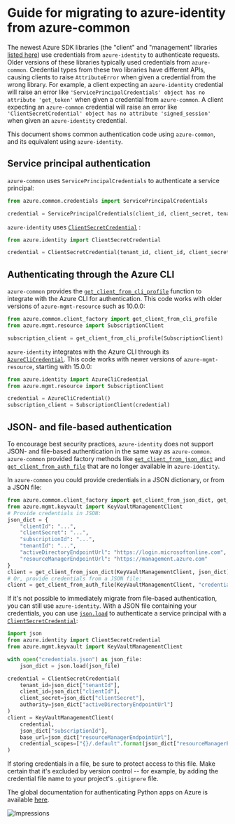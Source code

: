 # Guide for migrating to azure-identity from azure-common

The newest Azure SDK libraries (the "client" and "management" libraries
[listed here](https://azure.github.io/azure-sdk/releases/latest/python.html))
use credentials from `azure-identity` to authenticate requests. Older versions
of these libraries typically used credentials from `azure-common`. Credential
types from these two libraries have different APIs, causing clients to raise
`AttributeError` when given a credential from the wrong library. For example, a
client expecting an `azure-identity` credential will raise an error like
`'ServicePrincipalCredentials' object has no attribute 'get_token'` when given a
credential from `azure-common`. A client expecting an `azure-common` credential
will raise an error like
`'ClientSecretCredential' object has no attribute 'signed_session'` when given
an `azure-identity` credential.

This document shows common authentication code using `azure-common`, and its
equivalent using `azure-identity`.

## Service principal authentication

`azure-common` uses `ServicePrincipalCredentials` to authenticate a service principal:

```python
from azure.common.credentials import ServicePrincipalCredentials

credential = ServicePrincipalCredentials(client_id, client_secret, tenant=tenant_id)
```

`azure-identity` uses [`ClientSecretCredential`][client_secret_cred] :

```python
from azure.identity import ClientSecretCredential

credential = ClientSecretCredential(tenant_id, client_id, client_secret)
```

## Authenticating through the Azure CLI

`azure-common` provides the
[`get_client_from_cli_profile`][get_client_from_cli_profile] function to
integrate with the Azure CLI for authentication. This code works with older
versions of `azure-mgmt-resource` such as 10.0.0:

```python
from azure.common.client_factory import get_client_from_cli_profile
from azure.mgmt.resource import SubscriptionClient

subscription_client = get_client_from_cli_profile(SubscriptionClient)
```

`azure-identity` integrates with the Azure CLI through its
[`AzureCliCredential`][cli_cred]. This code works with newer versions of
`azure-mgmt-resource`, starting with 15.0.0:

```python
from azure.identity import AzureCliCredential
from azure.mgmt.resource import SubscriptionClient

credential = AzureCliCredential()
subscription_client = SubscriptionClient(credential)
```

## JSON- and file-based authentication

To encourage best security practices, `azure-identity` does not support JSON- and file-based authentication in the same
way as `azure-common`. `azure-common` provided factory methods like [`get_client_from_json_dict`][client_from_json] and
[`get_client_from_auth_file`][client_from_auth_file] that are no longer available in `azure-identity`.

In `azure-common` you could provide credentials in a JSON dictionary, or from a JSON file:
```python
from azure.common.client_factory import get_client_from_json_dict, get_client_from_auth_file
from azure.mgmt.keyvault import KeyVaultManagementClient
# Provide credentials in JSON:
json_dict = {
    "clientId": "...",
    "clientSecret": "...",
    "subscriptionId": "...",
    "tenantId": "...",
    "activeDirectoryEndpointUrl": "https://login.microsoftonline.com",
    "resourceManagerEndpointUrl": "https://management.azure.com"
}
client = get_client_from_json_dict(KeyVaultManagementClient, json_dict)
# Or, provide credentials from a JSON file:
client = get_client_from_auth_file(KeyVaultManagementClient, "credentials.json")
```

If it's not possible to immediately migrate from file-based authentication, you can still use `azure-identity`. With a
JSON file containing your credentials, you can use [`json.load`][json] to authenticate a service principal with a
[`ClientSecretCredential`][client_secret_cred]:
```python
import json
from azure.identity import ClientSecretCredential
from azure.mgmt.keyvault import KeyVaultManagementClient

with open("credentials.json") as json_file:
    json_dict = json.load(json_file)

credential = ClientSecretCredential(
    tenant_id=json_dict["tenantId"],
    client_id=json_dict["clientId"],
    client_secret=json_dict["clientSecret"],
    authority=json_dict["activeDirectoryEndpointUrl"]
)
client = KeyVaultManagementClient(
    credential,
    json_dict["subscriptionId"],
    base_url=json_dict["resourceManagerEndpointUrl"],
    credential_scopes=["{}/.default".format(json_dict["resourceManagerEndpointUrl"])]
)
```

If storing credentials in a file, be sure to protect access to this file. Make certain that it's excluded by version
control -- for example, by adding the credential file name to your project's `.gitignore` file.

The global documentation for authenticating Python apps on Azure is available [here][authenticate_docs].

[authenticate_docs]: https://docs.microsoft.com/azure/developer/python/sdk/authentication-overview?tabs=cmd
[cli_cred]: https://aka.ms/azsdk/python/identity/docs#azure.identity.AzureCliCredential
[client_from_json]: https://docs.microsoft.com/python/api/azure-common/azure.common.client_factory?view=azure-python#get-client-from-json-dict-client-class--config-dict----kwargs-
[client_from_auth_file]: https://docs.microsoft.com/python/api/azure-common/azure.common.client_factory?view=azure-python#get-client-from-auth-file-client-class--auth-path-none----kwargs-
[client_secret_cred]: https://aka.ms/azsdk/python/identity/docs#azure.identity.ClientSecretCredential
[get_client_from_cli_profile]: https://docs.microsoft.com/python/api/azure-common/azure.common.client_factory?view=azure-python#get-client-from-cli-profile-client-class----kwargs-
[json]: https://docs.python.org/3/library/json.html#json.load

![Impressions](https://azure-sdk-impressions.azurewebsites.net/api/impressions/azure-sdk-for-python%2Fsdk%2Fidentity%2Fazure-identity%2Fmigration_guide.png)
